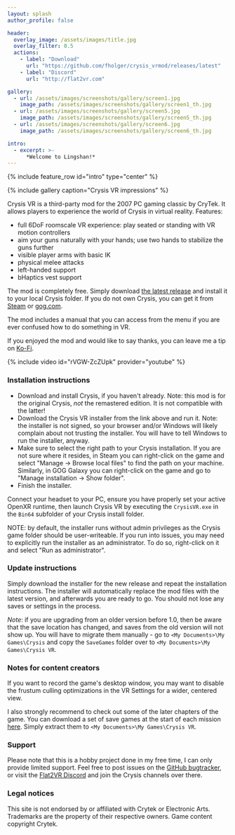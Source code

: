 ```yaml
---
layout: splash
author_profile: false

header:
  overlay_image: /assets/images/title.jpg
  overlay_filter: 0.5
  actions:
    - label: "Download"
      url: "https://github.com/fholger/crysis_vrmod/releases/latest"
    - label: "Discord"
      url: "http://flat2vr.com"

gallery:
  - url: /assets/images/screenshots/gallery/screen1.jpg
    image_path: /assets/images/screenshots/gallery/screen1_th.jpg
  - url: /assets/images/screenshots/gallery/screen5.jpg
    image_path: /assets/images/screenshots/gallery/screen5_th.jpg
  - url: /assets/images/screenshots/gallery/screen6.jpg
    image_path: /assets/images/screenshots/gallery/screen6_th.jpg

intro:
  - excerpt: >-
      *Welcome to Lingshan!*
---
```


{% include feature_row id="intro" type="center" %}

{% include gallery caption="Crysis VR impressions" %}

Crysis VR is a third-party mod for the 2007 PC gaming classic by CryTek. It allows players to experience the world of Crysis in virtual reality. Features:

- full 6DoF roomscale VR experience: play seated or standing with VR motion controllers
- aim your guns naturally with your hands; use two hands to stabilize the guns further
- visible player arms with basic IK
- physical melee attacks
- left-handed support
- bHaptics vest support

The mod is completely free. Simply download [the latest release](https://github.com/fholger/crysis_vrmod/releases/latest)
and install it to your local Crysis folder. If you do not own Crysis, you can get it from
[Steam](https://store.steampowered.com/sub/987/) or
[gog.com](https://www.gog.com/en/game/crysis).

The mod includes a manual that you can access from the menu if you are ever confused how to do something in VR.

If you enjoyed the mod and would like to say thanks, you can leave me a tip on [Ko-Fi](https://ko-fi.com/fholger).

{% include video id="rVGW-ZcZUpk" provider="youtube" %}


### Installation instructions

- Download and install Crysis, if you haven't already. Note: this mod is for the original Crysis, *not* the remastered edition. It is not compatible with the latter!
- Download the Crysis VR installer from the link above and run it. Note: the installer is not signed, so your browser and/or Windows will likely complain about not trusting the installer. You will have to tell Windows to run the installer, anyway.
- Make sure to select the right path to your Crysis installation. If you are not sure where it resides, in Steam you can right-click on the game and select "Manage -> Browse local files" to find the path on your machine. Similarly, in GOG Galaxy you can right-click on the game and go to "Manage installation -> Show folder".
- Finish the installer.

Connect your headset to your PC, ensure you have properly set your active OpenXR runtime, then launch Crysis VR by executing the `CrysisVR.exe` in the `Bin64` subfolder of your Crysis install folder.

NOTE: by default, the installer runs without admin privileges as the Crysis game folder should be user-writeable.
If you run into issues, you may need to explicitly run the installer as an administrator.
To do so, right-click on it and select "Run as administrator".

### Update instructions

Simply download the installer for the new release and repeat the installation instructions. The installer will automatically replace the mod files with the latest version, and afterwards you are ready to go. You should not lose any saves or settings in the process.

*Note*: if you are upgrading from an older version before 1.0, then be aware
that the save location has changed, and saves from the old version will not
show up. You will have to migrate them manually - go to
`<My Documents>\My Games\Crysis` and copy the `SaveGames` folder over to
`<My Documents>\My Games\Crysis VR`.

### Notes for content creators

If you want to record the game's desktop window, you may want to disable the frustum culling optimizations in the VR Settings for a wider, centered view.

I also strongly recommend to check out some of the later chapters of the game. You can download a set of save games at the start of each mission
[here](/assets/CrysisVR_SaveGames.7z). Simply extract them to `<My Documents>\My Games\Crysis VR`.

### Support

Please note that this is a hobby project done in my free time, I can only provide limited support. Feel free to post issues on the [GitHub bugtracker](https://github.com/fholger/crysis_vrmod/issues), or visit the [Flat2VR Discord](http://flat2vr.com) and join the Crysis channels over there. 

### Legal notices

This site is not endorsed by or affiliated with Crytek or Electronic Arts.  Trademarks are the property of their respective owners. Game content copyright Crytek.